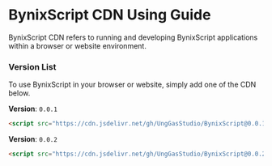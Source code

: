 # BynixScript CDN Using Guide
BynixScript CDN refers to running and developing BynixScript applications within a browser or website environment.

### Version List
To use BynixScript in your browser or website, simply add one of the CDN below.

**Version**: `0.0.1`
```html
<script src="https://cdn.jsdelivr.net/gh/UngGasStudio/BynixScript@0.0.1/lib/index.js"></script>
```
**Version**: `0.0.2`
```html
<script src="https://cdn.jsdelivr.net/gh/UngGasStudio/BynixScript@0.0.2/lib/index.js"></script>
```
